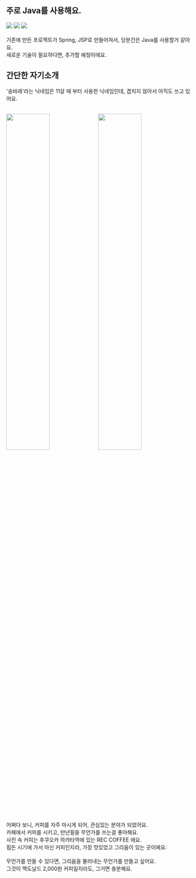 
## 주로 Java를 사용해요.
<div>
<img src="https://img.shields.io/badge/java-007396?style=for-the-badge&logo=java&logoColor=white">
<img src="https://img.shields.io/badge/spring-6DB33F?style=for-the-badge&logo=spring&logoColor=white">
<img src="https://img.shields.io/badge/mysql-4479A1?style=for-the-badge&logo=mysql&logoColor=white">
 </div>
<br/>
기존에 만든 프로젝트가 Spring, JSP로 만들어져서, 당분간은 Java를 사용할거 같아요.
<br/>
새로운 기술이 필요하다면, 추가할 예정이에요.

## 간단한 자기소개
'송바래'라는 닉네임은 11살 때 부터 사용한 닉네임인데, 겹치지 않아서 아직도 쓰고 있어요.
<br/><br/>
<div>
<img src="URL_of_first_image" width="48%"> 
<img src="URL_of_second_image" width="48%">
</div>
<br/>
어쩌다 보니, 커피를 자주 마시게 되어, 관심있는 분야가 되었어요.<br/>
카페에서 커피를 시키고, 만년필을 무언가를 쓰는걸 좋아해요.<br/>
사진 속 커피는 후쿠오카 하카타역에 있는 REC COFFEE 에요.<br/>
힘든 시기에 가서 마신 커피인지라, 가장 맛있었고 그리움이 있는 곳이에요.
<br/><br/>
무언가를 만들 수 있다면, 그리움을 불러내는 무언가를 만들고 싶어요.<br/>
그것이 맥도날드 2,000원 커피일지라도, 그거면 충분해요.
